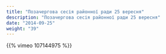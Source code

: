 ```yaml
---
title: "Позачергова сесія районної ради 25 вересня"
description: "Позачергова сесія районної ради 25 вересня"
date: "2014-09-25"
weight: "39"
---
```


{{% vimeo 107144975 %}}
